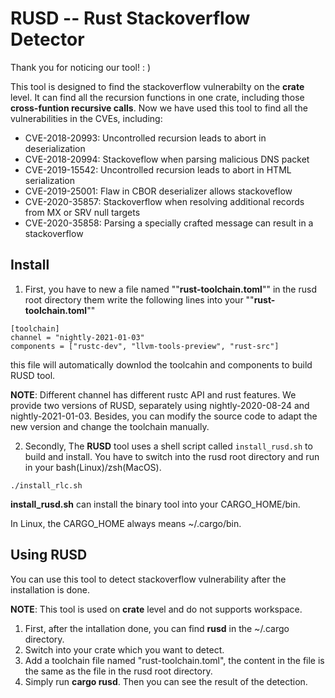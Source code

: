 # RUSD -- Rust Stackoverflow Detector 

Thank you for noticing our tool!  : )

This tool is designed to find the stackoverflow vulnerabilty on the **crate** level.
It can find all the recursion functions in one crate, including those **cross-funtion recursive calls**.
Now we have used this tool to find all the vulnerabilities in the CVEs, including:

* CVE-2018-20993: Uncontrolled recursion leads to abort in deserialization
* CVE-2018-20994: Stackoveflow when parsing malicious DNS packet
* CVE-2019-15542: Uncontrolled recursion leads to abort in HTML serialization
* CVE-2019-25001: Flaw in CBOR deserializer allows stackoveflow
* CVE-2020-35857: Stackoverflow when resolving additional records from MX or SRV null targets
* CVE-2020-35858: Parsing a specially crafted message can result in a stackoverflow

## Install

1. First, you have to new a file named ""**rust-toolchain.toml**"" in the rusd root directory
them write the following lines into your ""**rust-toolchain.toml**""

```
[toolchain]
channel = "nightly-2021-01-03"
components = ["rustc-dev", "llvm-tools-preview", "rust-src"]
```

this file will automatically downlod the toolcahin and components to build RUSD tool.

**NOTE**: Different channel has different rustc API and rust features. We provide two versions of RUSD, separately using nightly-2020-08-24 and nightly-2021-01-03.
Besides, you can modify the source code to adapt the new version and change the toolchain manually. 

2. Secondly, The **RUSD** tool uses a shell script called `install_rusd.sh` to build and install.
You have to switch into the rusd root directory and run in your bash(Linux)/zsh(MacOS). 

```
./install_rlc.sh
```

**install_rusd.sh** can install the binary tool into your CARGO_HOME/bin. 

In Linux, the CARGO_HOME always means ~/.cargo/bin.


## Using RUSD

You can use this tool to detect stackoverflow vulnerability after the installation is done. 

**NOTE**: This tool is used on **crate** level and do not supports workspace.

1. First, after the intallation done, you can find **rusd** in the ~/.cargo directory.
2. Switch into your crate which you want to detect.
3. Add a toolchain file named "rust-toolchain.toml", the content in the file is the same as the file in the rusd root directory.
4. Simply run **cargo rusd**. Then you can see the result of the detection.
